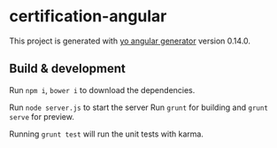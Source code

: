 # certification-angular

This project is generated with [yo angular generator](https://github.com/yeoman/generator-angular)
version 0.14.0.

## Build & development

Run `npm i`, `bower i` to download the dependencies.

Run `node server.js` to start the server
Run `grunt` for building and `grunt serve` for preview.

Running `grunt test` will run the unit tests with karma.
